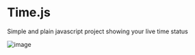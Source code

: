 # Time.js
Simple and plain javascript project showing your live time status

![image](https://user-images.githubusercontent.com/112738975/188252824-ee6d93a7-08f1-4f9f-b388-d4de6d807345.png)
